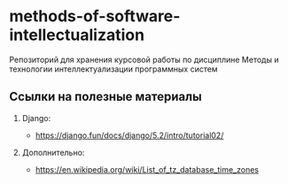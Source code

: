 # methods-of-software-intellectualization
Репозиторий для хранения курсовой работы по дисциплине Методы и технологии интеллектуализации программных систем

## Ссылки на полезные материалы

1. Django:
    - https://django.fun/docs/django/5.2/intro/tutorial02/
    
2. Дополнительно:
    - https://en.wikipedia.org/wiki/List_of_tz_database_time_zones